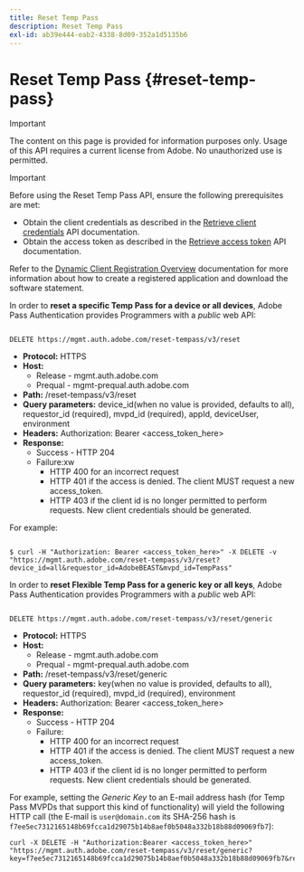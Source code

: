 ```yaml
---
title: Reset Temp Pass
description: Reset Temp Pass
exl-id: ab39e444-eab2-4338-8d09-352a1d5135b6
---
```


# Reset Temp Pass {#reset-temp-pass}

>[!IMPORTANT]
>
> The content on this page is provided for information purposes only. Usage of this API requires a current license from Adobe. No unauthorized use is permitted.

>[!IMPORTANT]
>
> Before using the Reset Temp Pass API, ensure the following prerequisites are met: 
>
> * Obtain the client credentials as described in the [Retrieve client credentials](./dcr-api/apis/dynamic-client-registration-apis-retrieve-client-credentials.md) API documentation.
> * Obtain the access token as described in the [Retrieve access token](./dcr-api/apis/dynamic-client-registration-apis-retrieve-access-token.md) API documentation.
>
> Refer to the [Dynamic Client Registration Overview](./dcr-api/dynamic-client-registration-overview.md) documentation for more information about how to create a registered application and download the software statement.

In order to **reset a specific Temp Pass for a device or all devices**, Adobe Pass Authentication provides Programmers with a *public* web API:

```url

DELETE https://mgmt.auth.adobe.com/reset-tempass/v3/reset

```

*   **Protocol:** HTTPS
*   **Host:**
    * Release - mgmt.auth.adobe.com
    * Prequal - mgmt-prequal.auth.adobe.com
*   **Path:** /reset-tempass/v3/reset 
*   **Query parameters:** device_id(when no value is provided, defaults to all), requestor_id (required), mvpd_id (required), appId, deviceUser, environment
*   **Headers:** Authorization: Bearer <access_token_here>
*   **Response:** 
    *   Success - HTTP 204
    *   Failure:xw
        * HTTP 400 for an incorrect request
        * HTTP 401 if the access is denied. The client MUST request a new access_token.
        * HTTP 403 if the client id is no longer permitted to perform requests. New client credentials should be generated.


For example:

```curl

$ curl -H "Authorization: Bearer <access_token_here>" -X DELETE -v "https://mgmt.auth.adobe.com/reset-tempass/v3/reset?device_id=all&requestor_id=AdobeBEAST&mvpd_id=TempPass"

```

In order to **reset Flexible Temp Pass for a generic key or all keys**, Adobe Pass Authentication provides Programmers with a *public* web API:

```url

DELETE https://mgmt.auth.adobe.com/reset-tempass/v3/reset/generic

```

*   **Protocol:** HTTPS
*   **Host:**
    * Release - mgmt.auth.adobe.com
    * Prequal - mgmt-prequal.auth.adobe.com
*   **Path:** /reset-tempass/v3/reset/generic
*   **Query parameters:** key(when no value is provided, defaults to all), requestor_id (required), mvpd_id (required), environment
*   **Headers:** Authorization: Bearer <access_token_here>
*   **Response:**
    *   Success - HTTP 204
    *   Failure:
        * HTTP 400 for an incorrect request
        * HTTP 401 if the access is denied. The client MUST request a new access_token.
        * HTTP 403 if the client id is no longer permitted to perform requests. New client credentials should be generated.


For example, setting the *Generic Key* to an E-mail address hash (for
Temp Pass MVPDs that support this kind of functionality) will yield the
following HTTP call (the E-mail is `user@domain.com` its SHA-256
hash is `f7ee5ec7312165148b69fcca1d29075b14b8aef0b5048a332b18b88d09069fb7`):

```curl
curl -X DELETE -H "Authorization:Bearer <access_token_here>"
"https://mgmt.auth.adobe.com/reset-tempass/v3/reset/generic?key=f7ee5ec7312165148b69fcca1d29075b14b8aef0b5048a332b18b88d09069fb7&requestor_id=REF&mvpd_id=TempPassREF"
```

